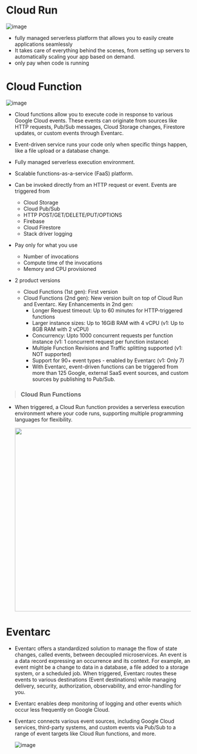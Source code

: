 # Cloud Run

  ![image](https://github.com/user-attachments/assets/23567de6-de08-4402-9af8-f224dc840a9e)

- fully managed serverless platform that allows you to easily create applications seamlessly
- It takes care of everything behind the scenes, from setting up servers to automatically scaling your app based on demand. 
- only pay when code is running


# Cloud Function

  ![image](https://github.com/user-attachments/assets/9a66d324-9d3e-4253-b8c4-6aa1c8494e40)

- Cloud functions allow you to execute code in response to various Google Cloud events. These events can originate from sources like HTTP requests, Pub/Sub messages, Cloud Storage changes, Firestore updates, or custom events through Eventarc.
- Event-driven service runs your code only when specific things happen, like a file upload or a database change.
- Fully managed serverless execution environment.
- Scalable functions-as-a-service (FaaS) platform.
- Can be invoked directly from an HTTP request or event. Events are triggered from
  - Cloud Storage
  - Cloud Pub/Sub
  - HTTP POST/GET/DELETE/PUT/OPTIONS
  - Firebase
  - Cloud Firestore
  - Stack driver logging

- Pay only for what you use
  - Number of invocations
  - Compute time of the invocations
  - Memory and CPU provisioned

- 2 product versions
  - Cloud Functions (1st gen): First version
  - Cloud Functions (2nd gen): New version built on top of Cloud Run and Eventarc. Key Enhancements in 2nd gen:
    - Longer Request timeout: Up to 60 minutes for HTTP-triggered functions
    - Larger instance sizes: Up to 16GiB RAM with 4 vCPU (v1: Up to 8GB RAM with 2 vCPU)
    - Concurrency: Upto 1000 concurrent requests per function instance (v1: 1 concurrent request per function instance)
    - Multiple Function Revisions and Traffic splitting supported (v1: NOT supported)
    - Support for 90+ event types - enabled by Eventarc (v1: Only 7)
    - With Eventarc, event-driven functions can be triggered from more than 125 Google, external SaaS event sources, and custom sources by publishing to Pub/Sub.

> ### Cloud Run Functions
- When triggered, a Cloud Run function provides a serverless execution environment where your code runs, supporting multiple programming languages for flexibility.

     <img src="https://github.com/user-attachments/assets/a986f985-c895-49f8-b307-08139ce84985" width="500" >


# Eventarc

- Eventarc offers a standardized solution to manage the flow of state changes, called events, between decoupled microservices. An event is a data record expressing an occurrence and its context. For example, an event might be a change to data in a database, a file added to a storage system, or a scheduled job. When triggered, Eventarc routes these events to various destinations (Event destinations) while managing delivery, security, authorization, observability, and error-handling for you.
- Eventarc enables deep monitoring of logging and other events which occur less frequently on Google Cloud.
- Eventarc connects various event sources, including Google Cloud services, third-party systems, and custom events via Pub/Sub to a range of event targets like Cloud Run functions, and more.

     ![image](https://github.com/user-attachments/assets/c910dcfd-3b86-4c68-a28d-d7df47bfeb60)
  


